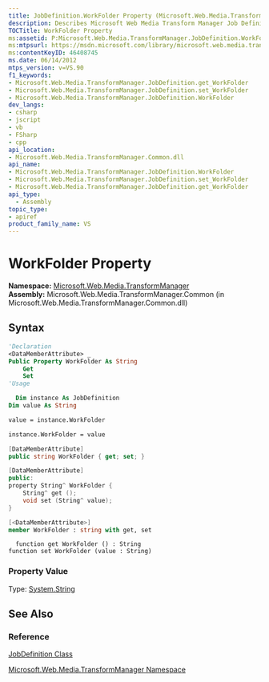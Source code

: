 ```yaml
---
title: JobDefinition.WorkFolder Property (Microsoft.Web.Media.TransformManager)
description: Describes Microsoft Web Media Transform Manager Job Definition Work Folder.
TOCTitle: WorkFolder Property
ms:assetid: P:Microsoft.Web.Media.TransformManager.JobDefinition.WorkFolder
ms:mtpsurl: https://msdn.microsoft.com/library/microsoft.web.media.transformmanager.jobdefinition.workfolder(v=VS.90)
ms:contentKeyID: 46408745
ms.date: 06/14/2012
mtps_version: v=VS.90
f1_keywords:
- Microsoft.Web.Media.TransformManager.JobDefinition.get_WorkFolder
- Microsoft.Web.Media.TransformManager.JobDefinition.set_WorkFolder
- Microsoft.Web.Media.TransformManager.JobDefinition.WorkFolder
dev_langs:
- csharp
- jscript
- vb
- FSharp
- cpp
api_location:
- Microsoft.Web.Media.TransformManager.Common.dll
api_name:
- Microsoft.Web.Media.TransformManager.JobDefinition.WorkFolder
- Microsoft.Web.Media.TransformManager.JobDefinition.set_WorkFolder
- Microsoft.Web.Media.TransformManager.JobDefinition.get_WorkFolder
api_type:
  - Assembly
topic_type:
- apiref
product_family_name: VS
---
```


# WorkFolder Property

**Namespace:**  [Microsoft.Web.Media.TransformManager](microsoft-web-media-transformmanager-namespace.md)  
**Assembly:**  Microsoft.Web.Media.TransformManager.Common (in Microsoft.Web.Media.TransformManager.Common.dll)

## Syntax

```vb
'Declaration
<DataMemberAttribute> _
Public Property WorkFolder As String
    Get
    Set
'Usage

  Dim instance As JobDefinition
Dim value As String

value = instance.WorkFolder

instance.WorkFolder = value
```

```csharp
[DataMemberAttribute]
public string WorkFolder { get; set; }
```

```cpp
[DataMemberAttribute]
public:
property String^ WorkFolder {
    String^ get ();
    void set (String^ value);
}
```

``` fsharp
[<DataMemberAttribute>]
member WorkFolder : string with get, set
```

```jscript
  function get WorkFolder () : String
function set WorkFolder (value : String)
```

### Property Value

Type: [System.String](https://msdn.microsoft.com/library/s1wwdcbf)  

## See Also

### Reference

[JobDefinition Class](jobdefinition-class-microsoft-web-media-transformmanager.md)

[Microsoft.Web.Media.TransformManager Namespace](microsoft-web-media-transformmanager-namespace.md)
